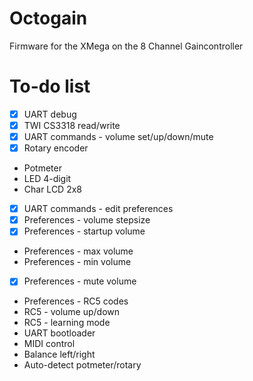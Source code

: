 Octogain
========

Firmware for the XMega on the 8 Channel Gaincontroller


To-do list
==========
- [x] UART debug
- [x] TWI CS3318 read/write
- [x] UART commands - volume set/up/down/mute
- [x] Rotary encoder
- Potmeter
- LED 4-digit
- Char LCD 2x8
- [x] UART commands - edit preferences
- [x] Preferences - volume stepsize
- [x] Preferences - startup volume
- Preferences - max volume
- Preferences - min volume
- [x] Preferences - mute volume
- Preferences - RC5 codes
- RC5 - volume up/down
- RC5 - learning mode
- UART bootloader
- MIDI control
- Balance left/right
- Auto-detect potmeter/rotary
